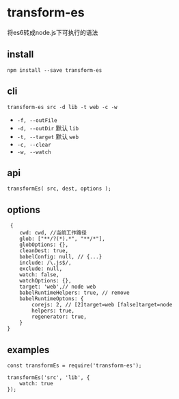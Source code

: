 # transform-es

将es6转成node.js下可执行的语法

## install

`npm install --save transform-es`

## cli

`transform-es src -d lib -t web -c -w`

- `-f, --outFile`
- `-d, --outDir` 默认 `lib`
- `-t, --target` 默认 `web`
- `-c, --clear` 
- `-w, --watch`

## api

```
transformEs( src, dest, options );
```

## options

```
 {
    cwd: cwd, //当前工作路径
    glob: ["**/?(*).*", "**/*"],
    globOptions: {},
    cleanDest: true,
    babelConfig: null, // {...}
    include: /\.js$/,
    exclude: null,
    watch: false,
    watchOptions: {},
    target: 'web',// node web
    babelRuntimeHelpers: true, // remove
    babelRuntimeOptons: {
        corejs: 2, // [2]target=web [false]target=node  
        helpers: true,
        regenerator: true,
    }
}
```

## examples 

```
const transformEs = require('transform-es');

transformEs('src', 'lib', {
    watch: true
});

```

